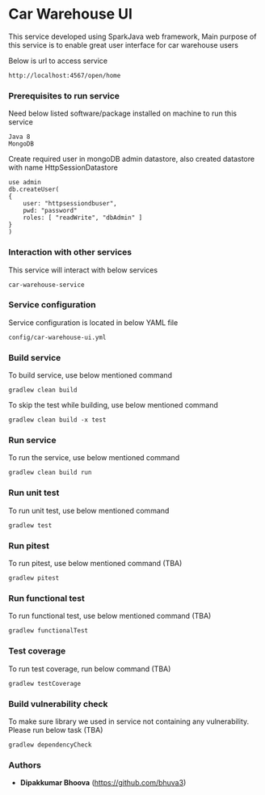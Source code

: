 # Car Warehouse UI

This service developed using SparkJava web framework, Main purpose of this service is to enable great user interface for car warehouse users 

Below is url to access service

    http://localhost:4567/open/home
    

### Prerequisites to run service

Need below listed software/package installed on machine to run this service

    Java 8
    MongoDB

Create required user in mongoDB admin datastore, also created datastore with name HttpSessionDatastore

    use admin
    db.createUser(
    {
        user: "httpsessiondbuser",
        pwd: "password"
        roles: [ "readWrite", "dbAdmin" ]
    }
    )
    

### Interaction with other services

This service will interact with below services 

    car-warehouse-service

### Service configuration

Service configuration is located in below YAML file

    config/car-warehouse-ui.yml
    
### Build service

To build service, use below mentioned command

```
gradlew clean build
```

To skip the test while building, use below mentioned command

```
gradlew clean build -x test
```

### Run service

To run the service, use below mentioned command

```
gradlew clean build run
```
 
### Run unit test

To run unit test, use below mentioned command
```
gradlew test
```

### Run pitest

To run pitest, use below mentioned command (TBA)
```
gradlew pitest
```

### Run functional test

To run functional test, use below mentioned command (TBA)
```
gradlew functionalTest
```

### Test coverage

To run test coverage, run below command (TBA)

```
gradlew testCoverage
```

### Build vulnerability check

To make sure library we used in service not containing any vulnerability. Please run below task (TBA)

```
gradlew dependencyCheck
```


### Authors

* **Dipakkumar Bhoova** (https://github.com/bhuva3)
